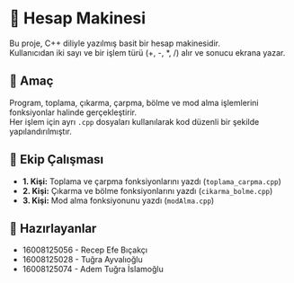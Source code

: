 # 🧮 Hesap Makinesi

Bu proje, C++ diliyle yazılmış basit bir hesap makinesidir.  
Kullanıcıdan iki sayı ve bir işlem türü (+, -, *, /) alır ve sonucu ekrana yazar.

## 🧩 Amaç
Program, toplama, çıkarma, çarpma, bölme ve mod alma işlemlerini fonksiyonlar halinde gerçekleştirir.  
Her işlem için ayrı `.cpp` dosyaları kullanılarak kod düzenli bir şekilde yapılandırılmıştır.

## 👥 Ekip Çalışması
- **1. Kişi:** Toplama ve çarpma fonksiyonlarını yazdı (`toplama_carpma.cpp`)
- **2. Kişi:** Çıkarma ve bölme fonksiyonlarını yazdı (`cikarma_bolme.cpp`)
- **3. Kişi:** Mod alma fonksiyonunu yazdı (`modAlma.cpp`)

 ## 👥 Hazırlayanlar
- 16008125056 - Recep Efe Bıçakçı  
- 16008125028 - Tuğra Ayvalıoğlu
- 16008125074 - Adem Tuğra İslamoğlu

